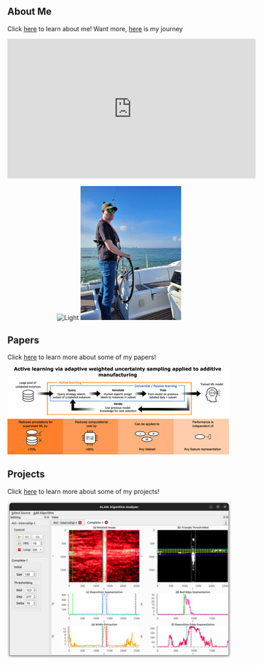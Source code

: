 
## About Me

Click [here](/ABOUT) to learn about me! Want more, [here](/MORE) is my journey  

<iframe 
    width="560" 
    height="315" 
    src="https://www.youtube.com/embed/19c1h6Nx0Eo?si=a4xjt2BqehAw_TwI" 
    title="YouTube video player" 
    frameborder="0" 
    allow="accelerometer; autoplay; clipboard-write; encrypted-media; gyroscope; picture-in-picture; web-share" 
    allowfullscreen
></iframe>

<!-- [![Everything Is AWESOME](https://img.youtube.com/vi/19c1h6Nx0Eo/0.jpg)](https://www.youtube.com/watch?v=19c1h6Nx0Eo "Everything Is AWESOME")
<!--  -->
<!-- <div align="center">
      <a href="https://www.youtube.com/watch?v=19c1h6Nx0Eo">
         <img src="https://img.youtube.com/vi/19c1h6Nx0Eo/0.jpg" style="width:100%;">
      </a>
</div> -->

<p align="center">
  <img alt="Light" src="images/skiing_solden.jpg" width="45%">
  <img alt="Dark" src="images/sailing_northsea.jpg" width="45%">
</p>

## Papers
Click [here](/PAPERS) to learn more about some of my papers! 

<img src="https://github.com/gijsvanhoutum/awus/blob/master/icons/al.jpg?raw=true">

## Projects

Click [here](/PROJECTS) to learn more about some of my projects! 

<img src="https://github.com/gijsvanhoutum/alan/blob/master/icons/screenshot.png?raw=true">

